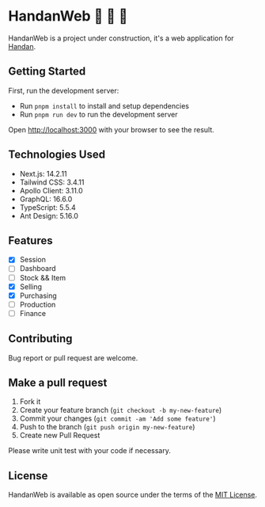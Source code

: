 # HandanWeb :construction: :construction: :construction:

HandanWeb is a project under construction, it's a web application for [Handan](https://github.com/zven21/handan).

## **Getting Started**

First, run the development server:

* Run `pnpm install` to install and setup dependencies
* Run `pnpm run dev` to run the development server

Open [http://localhost:3000](http://localhost:3000) with your browser to see the result.

## **Technologies Used**

- Next.js: 14.2.11
- Tailwind CSS: 3.4.11
- Apollo Client: 3.11.0
- GraphQL: 16.6.0
- TypeScript: 5.5.4
- Ant Design: 5.16.0

## **Features**

- [x] Session
- [ ] Dashboard
- [ ] Stock && Item
- [x] Selling
- [x] Purchasing
- [ ] Production 
- [ ] Finance

## **Contributing**

Bug report or pull request are welcome.

## **Make a pull request**

1. Fork it
2. Create your feature branch (`git checkout -b my-new-feature`)
3. Commit your changes (`git commit -am 'Add some feature'`)
4. Push to the branch (`git push origin my-new-feature`)
5. Create new Pull Request

Please write unit test with your code if necessary.

## **License**

HandanWeb is available as open source under the terms of the [MIT License](http://opensource.org/licenses/MIT).
